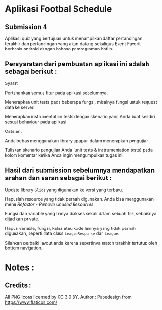 # Aplikasi Footbal Schedule
## Submission 4

Aplikasi quiz yang bertujuan untuk menampilkan daftar pertandingan terakhir dan pertandingan yang akan datang sekaligus Event Favorit berbasis android dengan bahasa pemrograman Kotlin.

## Persyaratan dari pembuatan aplikasi ini adalah sebagai berikut :

Syarat

Pertahankan semua fitur pada aplikasi sebelumnya.

Menerapkan unit tests pada beberapa fungsi, misalnya fungsi untuk request data ke server.

Menerapkan instrumentation tests dengan skenario yang Anda buat sendiri sesuai behaviour pada aplikasi.

Catatan:

Anda bebas menggunakan library apapun dalam menerapkan pengujian.

Tuliskan skenario pengujian Anda (unit tests & instrumentation tests) pada kolom komentar ketika Anda ingin mengumpulkan tugas ini.

## Hasil dari submission sebelumnya mendapatkan arahan dan saran sebagai berikut : 
    
Update library <code>Glide</code> yang digunakan ke versi yang terbaru.

Hapuslah resource yang tidak pernah digunakan. Anda bisa menggunakan menu  *Refactor - Remove Unused Resources*

Fungsi dan variable yang hanya diakses sekali dalam sebuah file, sebaiknya dijadikan private.

Hapus variable, fungsi, kelas atau kode lainnya yang tidak pernah digunakan, seperti  data class <code>LeagueResponse</code> dan <code>League</code>.

Silahkan perbaiki layout anda karena sepertinya match terakhir tertutup oleh bottom navigation.
 
# Notes :

## Credits :
All PNG Icons licensed by CC 3.0 BY. Author : Papedesign from https://www.flaticon.com/
